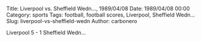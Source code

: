 Title: Liverpool vs. Sheffield Wedn…, 1989/04/08
Date: 1989/04/08 00:00
Category: sports
Tags: football, football scores, Liverpool, Sheffield Wedn…
Slug: liverpool-vs-sheffield-wedn
Author: carbonero


Liverpool 5 - 1 Sheffield Wedn…
